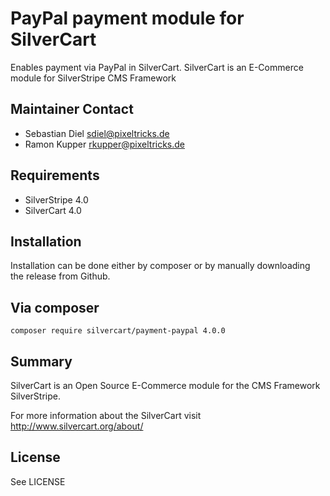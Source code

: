# PayPal payment module for SilverCart
Enables payment via PayPal in SilverCart. SilverCart is an E-Commerce module for SilverStripe CMS Framework

## Maintainer Contact

* Sebastian Diel <sdiel@pixeltricks.de>
* Ramon Kupper <rkupper@pixeltricks.de>

## Requirements
* SilverStripe 4.0
* SilverCart 4.0

## Installation
Installation can be done either by composer or by manually downloading the release from Github.

## Via composer
```composer require silvercart/payment-paypal 4.0.0```

## Summary
SilverCart is an Open Source E-Commerce module for the CMS Framework SilverStripe.

For more information about the SilverCart visit http://www.silvercart.org/about/

## License

See LICENSE
